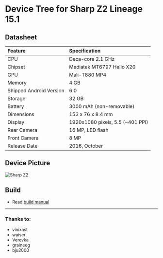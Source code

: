 # Device Tree for Sharp Z2 Lineage 15.1

## Datasheet

| Feature                 | Specification                     |
| :---------------------- | :-------------------------------- |
| CPU                     | Deca-core 2.1 GHz                 |
| Chipset                 | Mediatek MT6797 Helio X20         |
| GPU                     | Mali-T880 MP4                     |
| Memory                  | 4 GB                              |
| Shipped Android Version | 6.0                               |
| Storage                 | 32 GB                             |
| Battery                 | 3000 mAh (non-removable)          |
| Dimensions              | 153 x 76 x 8.4 mm                 |
| Display                 | 1920x1080 pixels, 5.5 (~401 PPI)  |
| Rear Camera             | 16 MP, LED flash                  |
| Front Camera            | 8 MP                              |
| Release Date            | 2016, October                     |

## Device Picture

![Sharp Z2](https://fdn2.gsmarena.com/vv/pics/sharp/sharp-z2-1.jpg "Sharp Z2")

   ## Build
   * Read [build manual](manual.md)

---

### Thanks to:
 * vinixast
 * waiser
 * Verevka
 * graineeg
 * bju2000
